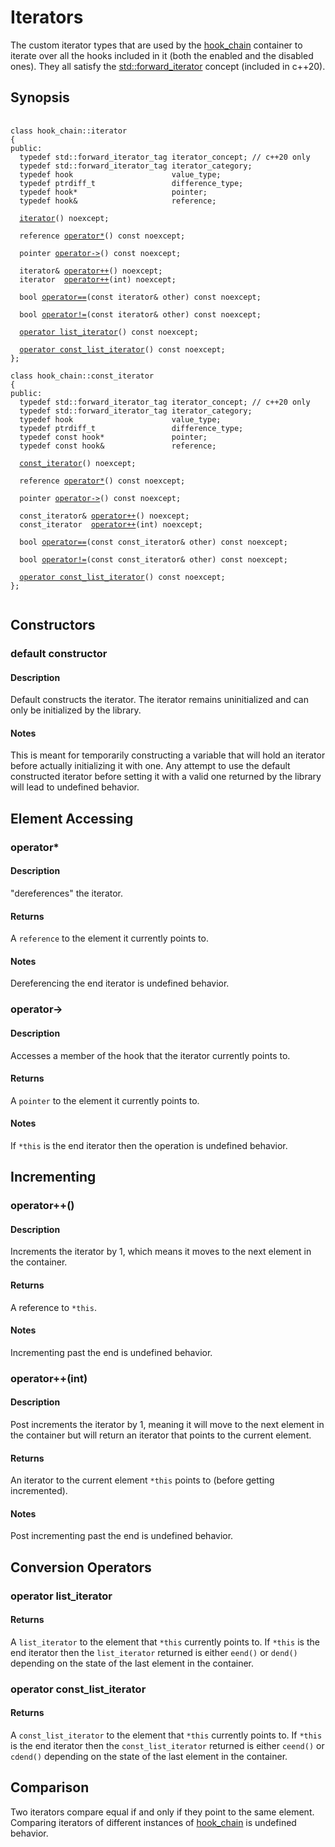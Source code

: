 # Iterators

The custom iterator types that are used by the [hook_chain](hook_chain.md) container to iterate over all the hooks included in it (both the enabled and the disabled ones). They all satisfy the [std::forward_iterator](https://en.cppreference.com/w/cpp/iterator/forward_iterator) concept (included in c++20).

## Synopsis

<pre>
 <code>
class hook_chain::iterator
{
public:
  typedef std::forward_iterator_tag iterator_concept; // c++20 only
  typedef std::forward_iterator_tag iterator_category;
  typedef hook                      value_type;
  typedef ptrdiff_t                 difference_type;
  typedef hook*                     pointer;
  typedef hook&                     reference;

  <a href="#default-constructor">iterator</a>() noexcept;

  reference <a href="#operator">operator*</a>() const noexcept;

  pointer <a href="#operator-1">operator-></a>() const noexcept;

  iterator& <a href="#operator-2">operator++</a>() noexcept;
  iterator  <a href="#operatorint">operator++</a>(int) noexcept;

  bool <a href="#comparison">operator==</a>(const iterator& other) const noexcept;

  bool <a href="#comparison">operator!=</a>(const iterator& other) const noexcept;

  <a href="#operator-list_iterator">operator list_iterator</a>() const noexcept;

  <a href="#operator-const_list_iterator">operator const_list_iterator</a>() const noexcept;
};

class hook_chain::const_iterator
{
public:
  typedef std::forward_iterator_tag iterator_concept; // c++20 only
  typedef std::forward_iterator_tag iterator_category;
  typedef hook                      value_type;
  typedef ptrdiff_t                 difference_type;
  typedef const hook*               pointer;
  typedef const hook&               reference;

  <a href="#default-constructor">const_iterator</a>() noexcept;

  reference <a href="#operator">operator*</a>() const noexcept;

  pointer <a href="#operator-1">operator-></a>() const noexcept;

  const_iterator& <a href="#operator-2">operator++</a>() noexcept;
  const_iterator  <a href="#operatorint">operator++</a>(int) noexcept;

  bool <a href="#comparison">operator==</a>(const const_iterator& other) const noexcept;

  bool <a href="#comparison">operator!=</a>(const const_iterator& other) const noexcept;

  <a href="#operator-const_list_iterator">operator const_list_iterator</a>() const noexcept;
};
 </code>
</pre>

## Constructors

### default constructor

#### Description

Default constructs the iterator. The iterator remains uninitialized and can only be initialized by the library.

#### Notes

This is meant for temporarily constructing a variable that will hold an iterator before actually initializing it with one. Any attempt to use the default constructed iterator before setting it with a valid one returned by the library will lead to undefined behavior.

## Element Accessing

### operator*

#### Description

"dereferences" the iterator.

#### Returns

A `reference` to the element it currently points to.

#### Notes

Dereferencing the end iterator is undefined behavior.

### operator->

#### Description

Accesses a member of the hook that the iterator currently points to.

#### Returns

A `pointer` to the element it currently points to.

#### Notes

If `*this` is the end iterator then the operation is undefined behavior.

## Incrementing

### operator++()

#### Description

Increments the iterator by 1, which means it moves to the next element in the container.

#### Returns

A reference to `*this`.

#### Notes

Incrementing past the end is undefined behavior.

### operator++(int)

#### Description

Post increments the iterator by 1, meaning it will move to the next element in the container but will return an iterator that points to the current element.

#### Returns

An iterator to the current element `*this` points to (before getting incremented).

#### Notes

Post incrementing past the end is undefined behavior.

## Conversion Operators

### operator list_iterator

#### Returns

A `list_iterator` to the element that `*this` currently points to. If `*this` is the end iterator then the `list_iterator` returned is either `eend()` or `dend()` depending on the state of the last element in the container.

### operator const_list_iterator

#### Returns

A `const_list_iterator` to the element that `*this` currently points to. If `*this` is the end iterator then the `const_list_iterator` returned is either `ceend()` or `cdend()` depending on the state of the last element in the container.

## Comparison

Two iterators compare equal if and only if they point to the same element. Comparing iterators of different instances of [hook_chain](hook_chain.md) is undefined behavior.
